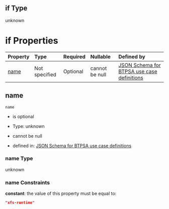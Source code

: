 ## if Type

unknown

# if Properties

| Property      | Type          | Required | Nullable       | Defined by                                                                                                                                                                                                          |
| :------------ | :------------ | :------- | :------------- | :------------------------------------------------------------------------------------------------------------------------------------------------------------------------------------------------------------------ |
| [name](#name) | Not specified | Optional | cannot be null | [JSON Schema for BTPSA use case definitions](btpsa-usecase-properties-services-items-allof-1-then-allof-124-if-properties-name.md "undefined#/properties/services/items/allOf/1/then/allOf/124/if/properties/name") |

## name



`name`

*   is optional

*   Type: unknown

*   cannot be null

*   defined in: [JSON Schema for BTPSA use case definitions](btpsa-usecase-properties-services-items-allof-1-then-allof-124-if-properties-name.md "undefined#/properties/services/items/allOf/1/then/allOf/124/if/properties/name")

### name Type

unknown

### name Constraints

**constant**: the value of this property must be equal to:

```json
"xfs-runtime"
```
